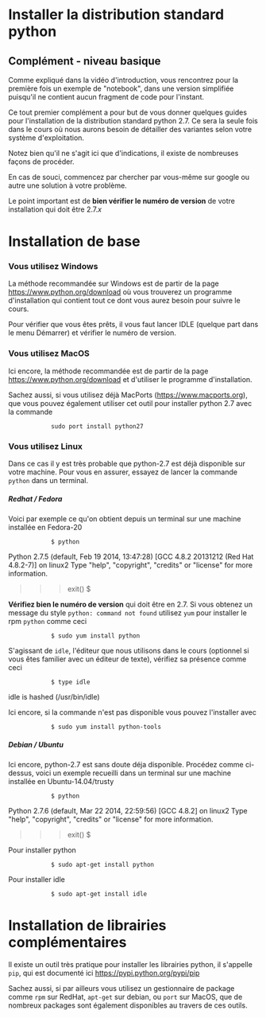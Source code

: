 
# Installer la distribution standard python

## Complément - niveau basique

Comme expliqué dans la vidéo d'introduction, vous rencontrez pour la première
fois un exemple de "notebook", dans une version simplifiée puisqu'il ne contient
aucun fragment de code pour l'instant.

Ce tout premier complément a pour but de vous donner quelques guides pour
l'installation de la distribution standard python 2.7. Ce sera la seule fois
dans le cours où nous aurons besoin de détailler des variantes selon votre
système d'exploitation.

Notez bien qu'il ne s'agit ici que d'indications, il existe de nombreuses façons
de procéder.

En cas de souci, commencez par chercher par vous-même sur google ou autre une
solution à votre problème.

Le point important est de **bien vérifier le numéro de version** de votre
installation qui doit être 2.7.*x*

# Installation de base

### Vous utilisez Windows

La méthode recommandée sur Windows est de partir de la page
https://www.python.org/download
où vous trouverez un programme d'installation qui contient tout ce dont vous
aurez besoin pour suivre le cours.

Pour vérifier que vous êtes prêts, il vous faut lancer IDLE (quelque part dans
le menu Démarrer) et vérifier le numéro de version.

### Vous utilisez MacOS

Ici encore, la méthode recommandée est de partir de la page
https://www.python.org/download
et d'utiliser le programme d'installation.

Sachez aussi, si vous utilisez déjà MacPorts (https://www.macports.org), que
vous pouvez également utiliser cet outil pour installer python 2.7 avec la
commande

                sudo port install python27
                
### Vous utilisez Linux

Dans ce cas il y est très probable que python-2.7 est déjà disponible sur votre
machine. Pour vous en assurer, essayez de lancer la commande `python` dans un
terminal.

##### Redhat / Fedora

Voici par exemple ce qu'on obtient depuis un terminal sur une machine installée
en Fedora-20

                $ python
Python 2.7.5 (default, Feb 19 2014, 13:47:28)
[GCC 4.8.2 20131212 (Red Hat 4.8.2-7)] on linux2
Type "help", "copyright", "credits" or "license" for more information.
>>> exit()
$ 
                
**Vérifiez bien le numéro de version** qui doit être en 2.7. Si vous obtenez un
message du style `python: command not found` utilisez `yum` pour installer le
rpm `python` comme ceci

                $ sudo yum install python
                
S'agissant de `idle`, l'éditeur que nous utilisons dans le cours (optionnel si
vous êtes familier avec un éditeur de texte), vérifiez sa présence comme ceci

                $ type idle
idle is hashed (/usr/bin/idle)
                
Ici encore, si la commande n'est pas disponible vous pouvez l'installer avec

                $ sudo yum install python-tools
                
##### Debian / Ubuntu

Ici encore, python-2.7 est sans doute déja disponible. Procédez comme ci-dessus,
voici un exemple recueilli dans un terminal sur une machine installée en
Ubuntu-14.04/trusty

                $ python
Python 2.7.6 (default, Mar 22 2014, 22:59:56)
[GCC 4.8.2] on linux2
Type "help", "copyright", "credits" or "license" for more information.
>>> exit()
$ 
                
Pour installer python

                $ sudo apt-get install python
                
Pour installer idle

                $ sudo apt-get install idle
                
# Installation de librairies complémentaires

Il existe un outil très pratique pour installer les librairies python, il
s'appelle `pip`, qui est documenté ici https://pypi.python.org/pypi/pip

Sachez aussi, si par ailleurs vous utilisez un gestionnaire de package comme
`rpm` sur RedHat, `apt-get` sur debian, ou `port` sur MacOS, que de nombreux
packages sont également disponibles au travers de ces outils.
